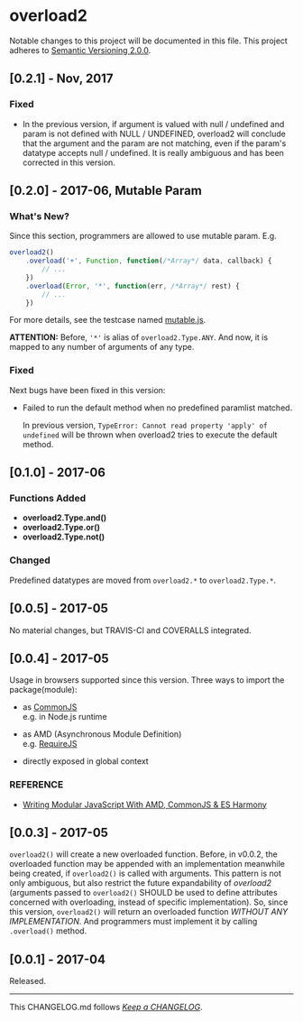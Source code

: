 #   overload2

Notable changes to this project will be documented in this file. This project adheres to [Semantic Versioning 2.0.0](http://semver.org/).

##	[0.2.1] - Nov, 2017

###	Fixed

*	In the previous version, if argument is valued with null / undefined and param is not defined with NULL /  UNDEFINED, overload2 will conclude that the argument and the param are not matching, even if the param's datatype accepts null / undefined. It is really ambiguous and has been corrected in this version.

##	[0.2.0] - 2017-06, Mutable Param

###	What's New?

Since this section, programmers are allowed to use mutable param. E.g.
```javascript
overload2()
	.overload('+', Function, function(/*Array*/ data, callback) {
		// ...
	})
	.overload(Error, '*', function(err, /*Array*/ rest) {
		// ...
	})
```

For more details, see the testcase named [mutable.js](./test/mutable.js).

__ATTENTION:__
Before, `'*'` is alias of `overload2.Type.ANY`. And now, it is mapped to any number of arguments of any type.

###	Fixed

Next bugs have been fixed in this version:

*	Failed to run the default method when no predefined paramlist matched.

	In previous version, `TypeError: Cannot read property 'apply' of undefined` will be thrown when overload2 tries to execute the default method.


##	[0.1.0] - 2017-06

###	Functions Added

*	__overload2.Type.and()__  
*	__overload2.Type.or()__  
*	__overload2.Type.not()__  

###	Changed

Predefined datatypes are moved from `overload2.*` to `overload2.Type.*`.

##	[0.0.5] - 2017-05

No material changes, but TRAVIS-CI and COVERALLS integrated.

##	[0.0.4] - 2017-05

Usage in browsers supported since this version. Three ways to import the package(module):

*	as [CommonJS](http://www.commonjs.org)  
	e.g. in Node.js runtime

*	as AMD (Asynchronous Module Definition)  
	e.g. [RequireJS](http://www.requirejs.org)

*	directly exposed in global context  

###	REFERENCE

*	[Writing Modular JavaScript With AMD, CommonJS & ES Harmony](https://addyosmani.com/writing-modular-js/)

##	[0.0.3] - 2017-05

``overload2()`` will create a new overloaded function. Before, in v0.0.2, the overloaded function may be appended with an implementation meanwhile being created, if ``overload2()`` is called with arguments. This pattern is not only ambiguous, but also restrict the future expandability of *overload2* (arguments passed to ``overload2()`` SHOULD be used to define attributes concerned with overloading, instead of specific implementation). So, since this version, ``overload2()`` will return an overloaded function _WITHOUT ANY IMPLEMENTATION_. And programmers must implement it by calling ``.overload()`` method.

##	[0.0.1] - 2017-04

Released.

---
This CHANGELOG.md follows [*Keep a CHANGELOG*](http://keepachangelog.com/).
